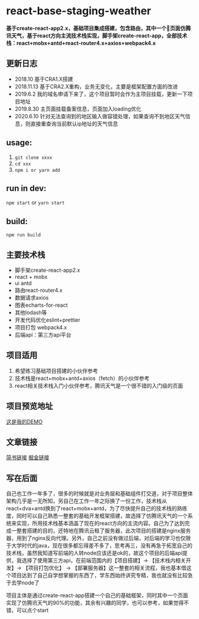 # react-base-staging-weather
**基于create-react-app2.x，基础项目集成搭建，包含路由，其中一个页面仿腾讯天气，基于react方向主流技术栈实现，脚手架create-react-app，全部技术栈：react+mobx+antd+react-router4.x+axios+webpack4.x**

## 更新日志
- 2018.10 基于CRA1.X搭建
- 2018.11.13 基于CRA2.X重构，业务无变化，主要是框架配置方面的改进
- 2019.6.2 我的域名申请下来了，这个项目暂时会作为主项目挂载，更新一下项目地址
- 2019.8.30 主页面挂载备案信息，页面加入loading优化
- 2020.6.10 针对无法查询到的地区输入做容错处理，如果查询不到地区天气信息，则直接重查询当前默认ip地址的天气信息

## usage:
1. `git clone xxxx`
2. `cd xxx`
3. `npm i or yarn add`

## run in dev:
`npm start` or `yarn start`

## build:
`npm run build` 

## 主要技术栈
- 脚手架create-react-app2.x 
- react + mobx  
- ui antd 
- 路由react-router4.x
- 数据请求axios 
- 图表echarts-for-react
- 其他lodash等
- 开发代码优化eslint+prettier
- 项目打包 webpack4.x
- 后端api：第三方api平台

## 项目适用
1. 希望练习基础项目搭建的小伙伴参考
2. 技术栈是react+mobx+antd+axios（fetch）的小伙伴参考
3. react相关技术栈入门小伙伴参考，腾讯天气是一个很不错的入门级的页面

## 项目预览地址
[这是我的DEMO](http://www.ghyrecord.cn/)

## 文章链接
[简书链接](https://www.jianshu.com/p/2594409d570a)
[掘金链接](https://juejin.im/post/5bed31cae51d454a9c55171b)


## 写在后面
自己也工作一年多了，很多的时候就是对业务层和基础组件打交道，对于项目整体架构几乎是一无所知，另自己在工作一年之际换了一份工作，技术栈从react+dva+antd换到了react+mobx+antd，为了尽快提升自己的技术栈的熟练度，同时可以自己熟悉一整套的基础开发框架搭建，故选择了仿腾讯天气的一个系统来实现，所用技术栈基本涵盖了现在的react方向的主流内容。自己为了达到完成一整套搭建的目的，还特地在腾讯云租了服务器，此次项目的搭建是nginx服务器，用到了nginx反向代理。另外，自己之前没有做过后端，对后端的学习也仅限于大学时代的java，现在很多都忘得差不多了，思考再三，没有再急于拓宽自己的技术栈，虽然我知道写前端的人转node应该还是ok的，故这个项目的后端api提供，我选择了使用第三方api，在前端范围内的【项目搭建】-> 【技术栈内相关开发】-> 【项目打包优化】 -> 【部署服务器】这一整套的相关流程，我也基本借这个项目达到了自己自学想掌握的东西了，学东西始终讲究专精，我也就没有比较急于去学node了

项目主体是通过create-react-app搭建一个自己的基础框架，同时其中一个页面实现了仿腾讯天气的90%的功能，其余有兴趣的同学，也可以参考，如果觉得不错，可以点个start